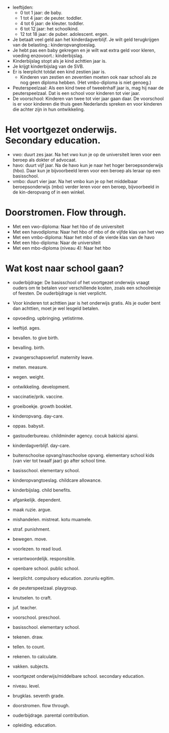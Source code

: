 - leeftijden:
  - 0 tot 1 jaar: de baby.
  - 1 tot 4 jaar: de peuter. toddler.
  - 4 tot 6 jaar: de kleuter. toddler.
  - 6 tot 12 jaar: het schoolkind.
  - 12 tot 18 jaar: de puber. adolescent. ergen.
- Je betaalt veel geld aan het kinderdagverblijf. Je wilt geld terugkrijgen van de belasting.: kinderopvangtoeslag.
- Je hebt pas een baby gekregen en je wilt wat extra geld voor kleren, voeding enzovoort.: kinderbijslag.
- Kinderbijslag stopt als je kind achttien jaar is.
- Je krijgt kinderbijslag van de SVB.
- Er is leerplicht totdat een kind zestien jaar is.
  - Kinderen van zestien en zeventien moeten ook naar school als ze nog geen diploma hebben. (Het vmbo-diploma is niet genoeg.)
- Peuterspeelzaal: Als een kind twee of tweeënhalf jaar is, mag hij naar de peuterspeelzaal. Dat is een school voor kinderen tot vier jaar.
- De voorschool: Kinderen van twee tot vier jaar gaan daar. De voorschool is er voor kinderen die thuis geen Nederlands spreken en voor kinderen die achter zijn in hun ontwikkeling.

# Het voortgezet onderwijs. Secondary education.
- vwo: duurt zes jaar.  Na het vwo kun je op de universiteit leren voor een beroep als dokter of advocaat.
- havo: duurt vijf jaar.  Na de havo kun je naar het hoger beroepsonderwijs (hbo). Daar kun je bijvoorbeeld leren voor een beroep als leraar op een basisschool.
- vmbo: duurt vier jaar.  Na het vmbo kun je op het middelbaar beroepsonderwijs (mbo) verder leren voor een beroep, bijvoorbeeld in de kin-deropvang of in een winkel.

# Doorstromen. Flow through.
- Met een vwo-diploma:  Naar het hbo of de universiteit
- Met een havodiploma: Naar het hbo of mbo of de vijfde klas van het vwo
- Met een vmbo-diploma: Naar het mbo of de vierde klas van de havo
- Met een hbo-diploma: Naar de universiteit
- Met een mbo-diploma (niveau 4): Naar het hbo

# Wat kost naar school gaan?
- ouderbijdrage: De basisschool of het voortgezet onderwijs vraagt ouders om te betalen voor verschillende kosten, zoals een schoolreisje of feesten. De ouderbijdrage is niet verplicht.
- Voor kinderen tot achttien jaar is het onderwijs gratis. Als je ouder bent dan achttien, moet je wel lesgeld betalen.


- opvoeding. upbringing. yetistirme.
- leeftijd. ages.
- bevallen. to give birth.
- bevalling. birth.
- zwangerschapsverlof. maternity leave.
- meten. measure.
- wegen. weight.
- ontwikkeling. development.
- vaccinatie/prik. vaccine.
- groeiboekje. growth booklet.
- kinderopvang. day-care.
- oppas. babysit.
- gastouderbureau. childminder agency. cocuk bakicisi ajansi.
- kinderdagverblijf. day-care.
- buitenschoolse opvang/naschoolse opvang. elementary school kids (van vier tot twaalf jaar) go after school time.
- basisschool. elementary school.
- kinderopvangtoeslag. childcare allowance.
- kinderbijslag. child benefits.
- afgankelijk. dependent.
- maak ruzie. argue.
- mishandelen. mistreat. kotu muamele.
- straf. punishment.
- bewegen. move.
- voorlezen. to read loud.
- verantwoordelijk. responsible.
- openbare school. public school.
- leerplicht. compulsory education. zorunlu egitim.
- de peuterspeelzaal. playgroup.
- knutselen. to craft.
- juf. teacher.
- voorschool. preschool.
- basisschool. elementary school.
- tekenen. draw.
- tellen. to count.
- rekenen. to calculate.
- vakken. subjects.
- voortgezet onderwijs/middelbare school. secondary education.
- niveau. level.
- brugklas. seventh grade.
- doorstromen. flow through.
- ouderbijdrage. parental contribution.
- opleiding. education.
